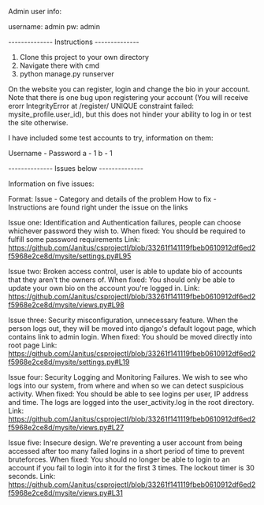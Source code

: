 Admin user info:

username: admin
pw: admin

-------------- Instructions --------------

1. Clone this project to your own directory
2. Navigate there with cmd
3. python manage.py runserver

On the website you can register, login and change the bio in your account.
Note that there is one bug upon registering your account (You will receive erorr IntegrityError at /register/ UNIQUE constraint failed: mysite_profile.user_id), but this does not hinder your ability to log in or test the site otherwise.

I have included some test accounts to try, information on them:

Username - Password
a - 1
b - 1

-------------- Issues below --------------

Information on five issues:

Format:
Issue - Category and details of the problem
How to fix - Instructions are found right under the issue on the links

Issue one: Identification and Authentication failures, people can choose whichever password they wish to.
When fixed: You should be required to fulfill some password requirements
Link: https://github.com/Janitus/csprojectI/blob/33261f141119fbeb0610912df6ed2f5968e2ce8d/mysite/settings.py#L95

Issue two: Broken access control, user is able to update bio of accounts that they aren't the owners of.
When fixed: You should only be able to update your own bio on the account you're logged in.
Link: https://github.com/Janitus/csprojectI/blob/33261f141119fbeb0610912df6ed2f5968e2ce8d/mysite/views.py#L98

Issue three: Security misconfiguration, unnecessary feature. When the person logs out, they will be moved into django's default logout page, which contains link to admin login.
When fixed: You should be moved directly into root page
Link: https://github.com/Janitus/csprojectI/blob/33261f141119fbeb0610912df6ed2f5968e2ce8d/mysite/settings.py#L19

Issue four: Security Logging and Monitoring Failures. We wish to see who logs into our system, from where and when so we can detect suspicious activity.
When fixed: You should be able to see logins per user, IP address and time. The logs are logged into the user_activity.log in the root directory.
Link: https://github.com/Janitus/csprojectI/blob/33261f141119fbeb0610912df6ed2f5968e2ce8d/mysite/views.py#L27

Issue five: Insecure design. We're preventing a user account from being accessed after too many failed logins in a short period of time to prevent bruteforces.
When fixed: You should no longer be able to login to an account if you fail to login into it for the first 3 times. The lockout timer is 30 seconds.
Link: https://github.com/Janitus/csprojectI/blob/33261f141119fbeb0610912df6ed2f5968e2ce8d/mysite/views.py#L31